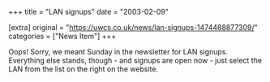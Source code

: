 +++
title = "LAN signups"
date = "2003-02-09"

[extra]
original = "https://uwcs.co.uk/news/lan-signups-1474488877309/"    
categories = ["News Item"]
+++

Oops\! Sorry, we meant Sunday in the newsletter for LAN signups. Everything else stands, though - and signups are open now - just select the LAN from the list on the right on the website.

